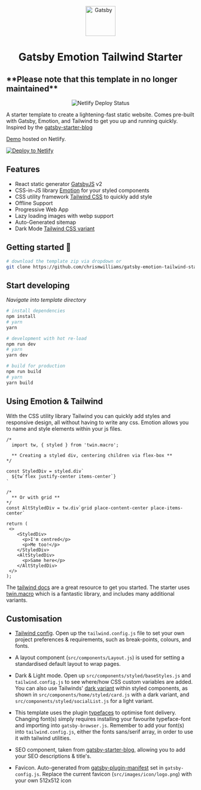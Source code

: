 <p align="center">
  <img alt="Gatsby" src="./src/images/icon/logo.png" width="80" />
</p>
<h1 align="center">
  Gatsby Emotion Tailwind Starter
</h1>

<h2>
  **Please note that this template in no longer maintained**
</h2>

<p align="center">
  <img src="https://api.netlify.com/api/v1/badges/55304957-dc11-4f85-9975-157021aa405a/deploy-status" alt="Netlify Deploy Status">
</p>

A starter template to create a lightening-fast static website. Comes pre-built with Gatsby, Emotion, and Tailwind to get you up and running quickly. Inspired by the [gatsby-starter-blog](https://github.com/gatsbyjs/gatsby-starter-blog)

[Demo](https://gatsby-emotion-tailwind-starter.netlify.app) hosted on Netlify.

[![Deploy to Netlify](https://www.netlify.com/img/deploy/button.svg)](https://app.netlify.com/start/deploy?repository=https://github.com/chrismwilliams/gatsby-emotion-tailwind-starter)

## Features

- React static generator [GatsbyJS](https://www.gatsbyjs.org/) v2
- CSS-in-JS library [Emotion](https://emotion.sh/) for your styled components
- CSS utility framework [Tailwind CSS](https://tailwindcss.com/docs/what-is-tailwind/) to quickly add style
- Offline Support
- Progressive Web App
- Lazy loading images with webp support
- Auto-Generated sitemap
- Dark Mode [Tailwind CSS variant](https://tailwindcss.com/docs/dark-mode#toggling-dark-mode-manually)

## Getting started 🚀

```sh
# download the template zip via dropdown or
git clone https://github.com/chrismwilliams/gatsby-emotion-tailwind-starter.git
```

## Start developing

_Navigate into template directory_

```sh
# install dependencies
npm install
# yarn
yarn

# development with hot re-load
npm run dev
# yarn
yarn dev

# build for production
npm run build
# yarn
yarn build
```

## Using Emotion & Tailwind

With the CSS utility library Tailwind you can quickly add styles and responsive design, all without having to write any css. Emotion allows you to name and style elements within your js files.

```JSX
/*
  import tw, { styled } from 'twin.macro';

  ** Creating a styled div, centering children via flex-box **
*/

const StyledDiv = styled.div`
  ${tw`flex justify-center items-center`}
`

/*
  ** Or with grid **
*/
const AltStyledDiv = tw.div`grid place-content-center place-items-center`

return (
 <>
    <StyledDiv>
      <p>I'm centred</p>
      <p>Me too!</p>
    </StyledDiv>
    <AltStyledDiv>
      <p>Same here</p>
    </AltStyledDiv>
 </>
);
```

The [tailwind docs](https://tailwindcss.com) are a great resource to get you started. The starter uses [twin.macro](https://github.com/ben-rogerson/twin.macro) which is a fantastic library, and includes many additional variants.

## Customisation

- [Tailwind config](https://tailwindcss.com/docs/configuration). Open up the `tailwind.config.js` file to set your own project preferences & requirements, such as break-points, colours, and fonts.

- A layout component (`src/components/Layout.js`) is used for setting a standardised default layout to wrap pages.

- Dark & Light mode. Open up `src/components/styled/baseStyles.js` and `tailwind.config.js` to see where/how CSS custom variables are added. You can also use Tailwinds' [dark variant](https://tailwindcss.com/docs/dark-mode#toggling-dark-mode-manually) within styled components, as shown in `src/components/home/styled/card.js` with a dark variant, and `src/components/styled/socialList.js` for a light variant.

- This template uses the plugin [typefaces](https://github.com/KyleAMathews/typefaces/blob/master/README.md) to optimise font delivery. Changing font(s) simply requires installing your favourite typeface-font and importing into `gatsby-browser.js`. Remember to add your font(s) into `tailwind.config.js`, either the fonts sans/serif array, in order to use it with tailwind utilities.

- SEO component, taken from [gatsby-starter-blog](https://github.com/gatsbyjs/gatsby-starter-blog), allowing you to add your SEO descriptions & title's.

- Favicon. Auto-generated from [gatsby-plugin-manifest](https://github.com/gatsbyjs/gatsby/tree/master/packages/gatsby-plugin-manifest#readme) set in `gatsby-config.js`. Replace the current favicon (`src/images/icon/logo.png`) with your own 512x512 icon
